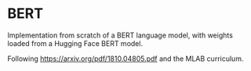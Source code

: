 # BERT
Implementation from scratch of a BERT language model, with weights loaded from a Hugging Face BERT model.

Following https://arxiv.org/pdf/1810.04805.pdf and the MLAB curriculum.


